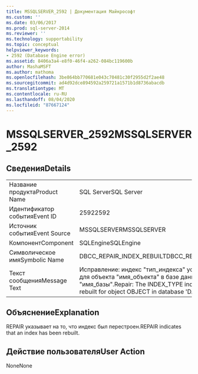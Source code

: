 ```yaml
---
title: MSSQLSERVER_2592 | Документация Майкрософт
ms.custom: ''
ms.date: 03/06/2017
ms.prod: sql-server-2014
ms.reviewer: ''
ms.technology: supportability
ms.topic: conceptual
helpviewer_keywords:
- 2592 (Database Engine error)
ms.assetid: 8406a3a4-e8f0-46f4-a262-084bc119600b
author: MashaMSFT
ms.author: mathoma
ms.openlocfilehash: 3be864bb770681e043c70481c30f2955d2f2ae48
ms.sourcegitcommit: ad4d92dce894592a259721a1571b1d8736abacdb
ms.translationtype: MT
ms.contentlocale: ru-RU
ms.lasthandoff: 08/04/2020
ms.locfileid: "87667124"
---
```

# <a name="mssqlserver_2592"></a><span data-ttu-id="723ac-102">MSSQLSERVER_2592</span><span class="sxs-lookup"><span data-stu-id="723ac-102">MSSQLSERVER_2592</span></span>
    
## <a name="details"></a><span data-ttu-id="723ac-103">Сведения</span><span class="sxs-lookup"><span data-stu-id="723ac-103">Details</span></span>  
  
|||  
|-|-|  
|<span data-ttu-id="723ac-104">Название продукта</span><span class="sxs-lookup"><span data-stu-id="723ac-104">Product Name</span></span>|<span data-ttu-id="723ac-105">SQL Server</span><span class="sxs-lookup"><span data-stu-id="723ac-105">SQL Server</span></span>|  
|<span data-ttu-id="723ac-106">Идентификатор события</span><span class="sxs-lookup"><span data-stu-id="723ac-106">Event ID</span></span>|<span data-ttu-id="723ac-107">2592</span><span class="sxs-lookup"><span data-stu-id="723ac-107">2592</span></span>|  
|<span data-ttu-id="723ac-108">Источник события</span><span class="sxs-lookup"><span data-stu-id="723ac-108">Event Source</span></span>|<span data-ttu-id="723ac-109">MSSQLSERVER</span><span class="sxs-lookup"><span data-stu-id="723ac-109">MSSQLSERVER</span></span>|  
|<span data-ttu-id="723ac-110">Компонент</span><span class="sxs-lookup"><span data-stu-id="723ac-110">Component</span></span>|<span data-ttu-id="723ac-111">SQLEngine</span><span class="sxs-lookup"><span data-stu-id="723ac-111">SQLEngine</span></span>|  
|<span data-ttu-id="723ac-112">Символическое имя</span><span class="sxs-lookup"><span data-stu-id="723ac-112">Symbolic Name</span></span>|<span data-ttu-id="723ac-113">DBCC_REPAIR_INDEX_REBUILT</span><span class="sxs-lookup"><span data-stu-id="723ac-113">DBCC_REPAIR_INDEX_REBUILT</span></span>|  
|<span data-ttu-id="723ac-114">Текст сообщения</span><span class="sxs-lookup"><span data-stu-id="723ac-114">Message Text</span></span>|<span data-ttu-id="723ac-115">Исправление: индекс "тип_индекса" успешно перестроен для объекта "имя_объекта" в базе данных "имя_базы".</span><span class="sxs-lookup"><span data-stu-id="723ac-115">Repair: The INDEX_TYPE index successfully rebuilt for object OBJECT in database 'DATABASE'.</span></span>|  
  
## <a name="explanation"></a><span data-ttu-id="723ac-116">Объяснение</span><span class="sxs-lookup"><span data-stu-id="723ac-116">Explanation</span></span>  
 <span data-ttu-id="723ac-117">REPAIR указывает на то, что индекс был перестроен.</span><span class="sxs-lookup"><span data-stu-id="723ac-117">REPAIR indicates that an index has been rebuilt.</span></span>  
  
## <a name="user-action"></a><span data-ttu-id="723ac-118">Действие пользователя</span><span class="sxs-lookup"><span data-stu-id="723ac-118">User Action</span></span>  
 <span data-ttu-id="723ac-119">None</span><span class="sxs-lookup"><span data-stu-id="723ac-119">None</span></span>  
  
  
